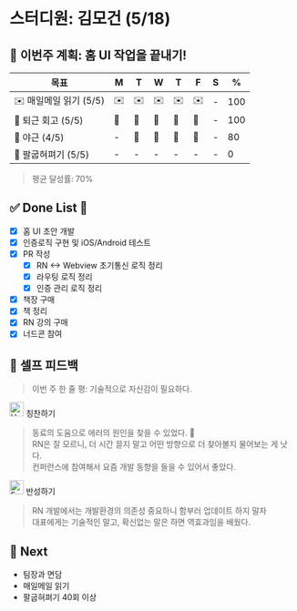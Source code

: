# 스터디원: 김모건 (5/18)

## 🚀 이번주 계획: 홈 UI 작업을 끝내기!

| 목표                   | M   | T   | W   | T   | F   | S   | %   |
| ---------------------- | --- | --- | --- | --- | --- | --- | --- |
| ✉️ 매일메일 읽기 (5/5) | ✉️  | ✉️  | ✉️  | ✉️  | ✉️  | -   | 100 |
| 🤔 퇴근 회고 (5/5)     | 🤔  | 🤔  | 🤔  | 🤔  | 🤔  | -   | 100 |
| 🌙 야근 (4/5)          | -   | 🌙  | 🌙  | 🌙  | 🌙  | -   | 80  |
| 💪 팔굽혀펴기 (5/5)    | -   | -   | -   | -   | -   | -   | 0   |

> 평균 달성률: 70% <br>

## ✅ Done List 🌸

- [x] 홈 UI 초안 개발
- [x] 인증로직 구현 및 iOS/Android 테스트
- [x] PR 작성
  - [x] RN <-> Webview 초기통신 로직 정리
  - [x] 라우팅 로직 정리
  - [x] 인증 관리 로직 정리
- [x] 책장 구매
- [x] 책 정리
- [x] RN 강의 구매
- [x] 너드콘 참여

## 🎉 셀프 피드백

> 이번 주 한 줄 평: 기술적으로 자신감이 필요하다.<br>

<img src="https://raw.githubusercontent.com/Tarikul-Islam-Anik/Animated-Fluent-Emojis/master/Emojis/Smilies/Hugging%20Face.png" alt="Hugging Face" width="25" height="25"> 칭찬하기 </img>

> 동료의 도움으로 에러의 원인을 찾을 수 있었다. 👏 <br>
> RN은 잘 모르니, 더 시간 끌지 말고 어떤 방향으로 더 찾아볼지 물어보는 게 낫다.<br>
> 컨퍼런스에 참여해서 요즘 개발 동향을 들을 수 있어서 좋았다.<br>

<img src="https://raw.githubusercontent.com/Tarikul-Islam-Anik/Animated-Fluent-Emojis/master/Emojis/Smilies/Face%20with%20Monocle.png" alt="Face with Monocle" width="25" height="25"> 반성하기</img>

> RN 개발에서는 개발환경의 의존성 중요하니 함부러 업데이트 하지 말자<br>
> 대표에게는 기술적인 말고, 확신없는 말은 하면 역효과임을 배웠다.<br>

## 🌱 Next

- 팀장과 면담
- 매일메일 읽기
- 팔굽혀펴기 40회 이상
